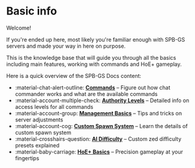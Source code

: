 # Basic info

Welcome!

If you're ended up here, most likely you're familiar enough with SPB-GS servers and made your way in here on purpose.

This is the knowledge base that will guide you through all the basics including main features, working with commands and HoE+ gameplay.

Here is a quick overview of the SPB-GS Docs content:

<div class="grid cards" markdown>

- :material-chat-alert-outline: __[Commands]__ – Figure out how chat commander works and what are the available commands
- :material-account-multiple-check: __[Authority Levels]__ – Detailed info on access levels for all commands
- :material-account-group: __[Management Basics]__ – Tips and tricks on server adjustments
- :material-account-cog: __[Custom Spawn System]__ – Learn the details of custom spawn system
- :material-crosshairs-question: __[AI Difficulty]__ – Custom zed difficulty presets explained
- :material-baby-carriage: __[HoE+ Basics]__ – Precision gameplay at your fingertips

</div>

  [Commands]: commands.md
  [Authority Levels]: authoritylevels.md
  [Management Basics]: managementbasics.md
  [Custom Spawn System]: customspawns.md
  [AI Difficulty]: aidifficulty.md
  [Authority Levels]: authoritylevels.md
  [HoE+ Basics]: hoeplus.md